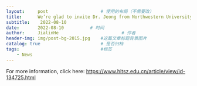 ```yaml
---
layout:     post   				    # 使用的布局（不需要改）
title:      We’re glad to invite Dr. Jeong from Northwestern University to give a talk on AM 				# 标题 
subtitle:    2022-08-10	
date:       2022-08-10			# 时间
author:     JialinHe						# 作者
header-img: img/post-bg-2015.jpg 	#这篇文章标题背景图片
catalog: true 						# 是否归档
tags:								#标签
    - News
---
```


For more information, click here:
https://www.hitsz.edu.cn/article/view/id-134725.html
